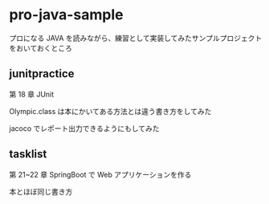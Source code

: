 # pro-java-sample

プロになる JAVA を読みながら、練習として実装してみたサンプルプロジェクトをおいておくところ

## junitpractice

第 18 章 JUnit

Olympic.class は本にかいてある方法とは違う書き方をしてみた

jacoco でレポート出力できるようにもしてみた

## tasklist

第 21~22 章 SpringBoot で Web アプリケーションを作る

本とほぼ同じ書き方
